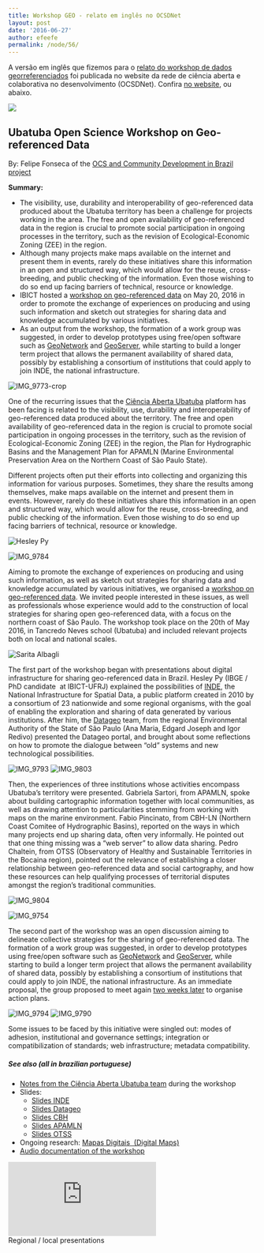 ```yaml
---
title: Workshop GEO - relato em inglês no OCSDNet
layout: post
date: '2016-06-27'
author: efeefe
permalink: /node/56/
---
```


A versão em inglês que fizemos para o [relato do workshop de dados georreferenciados](../blog/1606/workshop-de-dados-georreferenciados.html "../blog/1606/workshop-de-dados-georreferenciados.html") foi publicada no website da rede de ciência aberta e colaborativa no desenvolvimento (OCSDNet). Confira [no website](http://ocsdnet.org/ubatuba-open-science-workshop-on-geo-referenced-data/ "http://ocsdnet.org/ubatuba-open-science-workshop-on-geo-referenced-data/"), ou abaixo.

![](http://ocsdnet.org/wp-content/uploads/2016/06/capa-post.jpg)

## Ubatuba Open Science Workshop on Geo-referenced Data

By: Felipe Fonseca of the [OCS and Community Development in Brazil project](http://ocsdnet.org/projects/ibict-instituto-brasileiro-de-informacao-em-ciencia-e-tecnologia-okbr-open-knowledge-brasil-participating-institution/ "http://ocsdnet.org/projects/ibict-instituto-brasileiro-de-informacao-em-ciencia-e-tecnologia-okbr-open-knowledge-brasil-participating-institution/")

**Summary:**

* The visibility, use, durability and interoperability of geo-referenced data produced about the Ubatuba territory has been a challenge for projects working in the area. The free and open availability of geo-referenced data in the region is crucial to promote social participation in ongoing processes in the territory, such as the revision of Ecological-Economic Zoning (ZEE) in the region.
* Although many projects make maps available on the internet and present them in events, rarely do these initiatives share this information in an open and structured way, which would allow for the reuse, cross-breeding, and public checking of the information. Even those wishing to do so end up facing barriers of technical, resource or knowledge.
* IBICT hosted a [workshop on geo-referenced data](http://wiki.ubatuba.cc/doku.php "http://wiki.ubatuba.cc/doku.php") on May 20, 2016 in order to promote the exchange of experiences on producing and using such information and sketch out strategies for sharing data and knowledge accumulated by various initiatives.
* As an output from the workshop, the formation of a work group was suggested, in order to develop prototypes using free/open software such as [GeoNetwork](http://wiki.ubatuba.cc/doku.php?id=cienciaaberta:geonetwork "http://wiki.ubatuba.cc/doku.php?id=cienciaaberta:geonetwork") and [GeoServer](http://wiki.ubatuba.cc/doku.php?id=cienciaaberta:geoserver "http://wiki.ubatuba.cc/doku.php?id=cienciaaberta:geoserver"), while starting to build a longer term project that allows the permanent availability of shared data, possibly by establishing a consortium of institutions that could apply to join INDE, the national infrastructure.

![IMG_9773-crop](http://i1.wp.com/ocsdnet.org/wp-content/uploads/cache/2016/06/IMG_9773-crop/198580308.jpg?resize=760%2C219)

One of the recurring issues that the [Ciência Aberta Ubatuba](../index.html "../index.html") platform has been facing is related to the visibility, use, durability and interoperability of geo-referenced data produced about the territory. The free and open availability of geo-referenced data in the region is crucial to promote social participation in ongoing processes in the territory, such as the revision of Ecological-Economic Zoning (ZEE) in the region, the Plan for Hydrographic Basins and the Management Plan for APAMLN (Marine Environmental Preservation Area on the Northern Coast of São Paulo State).

Different projects often put their efforts into collecting and organizing this information for various purposes. Sometimes, they share the results among themselves, make maps available on the internet and present them in events. However, rarely do these initiatives share this information in an open and structured way, which would allow for the reuse, cross-breeding, and public checking of the information. Even those wishing to do so end up facing barriers of technical, resource or knowledge.

![Hesley Py](http://i1.wp.com/ocsdnet.org/wp-content/uploads/cache/2016/06/IMG_9718/2486432345.jpg?resize=760%2C507)

![IMG_9784](http://i0.wp.com/ocsdnet.org/wp-content/uploads/cache/2016/06/IMG_9784/1866420557.jpg?resize=760%2C507)

Aiming to promote the exchange of experiences on producing and using such information, as well as sketch out strategies for sharing data and knowledge accumulated by various initiatives, we organised a [workshop on geo-referenced data](http://wiki.ubatuba.cc/doku.php?id=cienciaaberta:workshopdadosgeo "http://wiki.ubatuba.cc/doku.php?id=cienciaaberta:workshopdadosgeo"). We invited people interested in these issues, as well as professionals whose experience would add to the construction of local strategies for sharing open geo-referenced data, with a focus on the northern coast of São Paulo. The workshop took place on the 20th of May 2016, in Tancredo Neves school (Ubatuba) and included relevant projects both on local and national scales.

![Sarita Albagli](http://i1.wp.com/ocsdnet.org/wp-content/uploads/cache/2016/06/IMG_9798/803950657.jpg?resize=760%2C507)

The first part of the workshop began with presentations about digital infrastructure for sharing geo-referenced data in Brazil. Hesley Py (IBGE / PhD candidate  at IBICT-UFRJ) explained the possibilities of [INDE](http://www.inde.gov.br/ "http://www.inde.gov.br/"), the National Infrastructure for Spatial Data, a public platform created in 2010 by a consortium of 23 nationwide and some regional organisms, with the goal of enabling the exploration and sharing of data generated by various institutions. After him, the [Datageo](http://datageo.ambiente.sp.gov.br/ "http://datageo.ambiente.sp.gov.br/") team, from the regional Environmental Authority of the State of São Paulo (Ana Maria, Edgard Joseph and Igor Redivo) presented the Datageo portal, and brought about some reflections on how to promote the dialogue between “old” systems and new technological possibilities.

![IMG_9793](http://i0.wp.com/ocsdnet.org/wp-content/uploads/cache/2016/06/IMG_9793/1921076247.jpg?resize=760%2C507) ![IMG_9803](http://i1.wp.com/ocsdnet.org/wp-content/uploads/cache/2016/06/IMG_9803/791257537.jpg?resize=760%2C507)

Then, the experiences of three institutions whose activities encompass Ubatuba’s territory were presented. Gabriela Sartori, from APAMLN, spoke about building cartographic information together with local communities, as well as drawing attention to particularities stemming from working with maps on the marine environment. Fabio Pincinato, from CBH-LN (Northern Coast Comitee of Hydrographic Basins), reported on the ways in which many projects end up sharing data, often very informally. He pointed out that one thing missing was a “web server” to allow data sharing. Pedro Chaltein, from OTSS (Observatory of Healthy and Sustainable Territories in the Bocaina region), pointed out the relevance of establishing a closer relationship between geo-referenced data and social cartography, and how these resources can help qualifying processes of territorial disputes amongst the region’s traditional communities.

![IMG_9804](http://i1.wp.com/ocsdnet.org/wp-content/uploads/cache/2016/06/IMG_9804/636266712.jpg?resize=760%2C507)

![IMG_9754](http://i1.wp.com/ocsdnet.org/wp-content/uploads/cache/2016/06/IMG_9754/2658186778.jpg?resize=760%2C507)

The second part of the workshop was an open discussion aiming to delineate collective strategies for the sharing of geo-referenced data. The formation of a work group was suggested, in order to develop prototypes using free/open software such as [GeoNetwork](http://wiki.ubatuba.cc/doku.php?id=cienciaaberta:geonetwork "http://wiki.ubatuba.cc/doku.php?id=cienciaaberta:geonetwork") and [GeoServer](http://wiki.ubatuba.cc/doku.php?id=cienciaaberta:geoserver "http://wiki.ubatuba.cc/doku.php?id=cienciaaberta:geoserver"), while starting to build a longer term project that allows the permanent availability of shared data, possibly by establishing a consortium of institutions that could apply to join INDE, the national infrastructure. As an immediate proposal, the group proposed to meet again [two weeks later](http://wiki.ubatuba.cc/doku.php?id=cienciaaberta:encontro160603 "http://wiki.ubatuba.cc/doku.php?id=cienciaaberta:encontro160603") to organise action plans.

![IMG_9794](http://i1.wp.com/ocsdnet.org/wp-content/uploads/cache/2016/06/IMG_9794/2017740046.jpg?resize=760%2C507) ![IMG_9790](http://i0.wp.com/ocsdnet.org/wp-content/uploads/cache/2016/06/IMG_9790/4228795380.jpg?resize=760%2C507)

Some issues to be faced by this initiative were singled out: modes of adhesion, institutional and governance settings; integration or compatibilization of standards; web infrastructure; metadata compatibility.

##### **See also (all in brazilian portuguese)**

* [Notes from the Ciência Aberta Ubatuba team](http://wiki.ubatuba.cc/doku.php?id=cienciaaberta:dadosgeopad "http://wiki.ubatuba.cc/doku.php?id=cienciaaberta:dadosgeopad") during the workshop
* Slides:
  + [Slides INDE](http://wiki.ubatuba.cc/lib/exe/fetch.php?media=cienciaaberta:ubatubamai2016.pdf "http://wiki.ubatuba.cc/lib/exe/fetch.php?media=cienciaaberta:ubatubamai2016.pdf")
  + [Slides Datageo](http://wiki.ubatuba.cc/lib/exe/fetch.php?media=cienciaaberta:ap_datageo_ws_ubatuba_v2.pdf "http://wiki.ubatuba.cc/lib/exe/fetch.php?media=cienciaaberta:ap_datageo_ws_ubatuba_v2.pdf")
  + [Slides CBH](http://wiki.ubatuba.cc/lib/exe/fetch.php?media=cienciaaberta:dadosgeoespaciaiscbh-ln_20maio2016.pdf "http://wiki.ubatuba.cc/lib/exe/fetch.php?media=cienciaaberta:dadosgeoespaciaiscbh-ln_20maio2016.pdf")
  + [Slides APAMLN](http://wiki.ubatuba.cc/lib/exe/fetch.php?media=cienciaaberta:apresentacao_dados_bdg_zee_-_sem_imagens.pdf "http://wiki.ubatuba.cc/lib/exe/fetch.php?media=cienciaaberta:apresentacao_dados_bdg_zee_-_sem_imagens.pdf")
  + [Slides OTSS](http://wiki.ubatuba.cc/lib/exe/fetch.php?media=cienciaaberta:apresentacao_bdg_otss_concepcao_inicial.pdf "http://wiki.ubatuba.cc/lib/exe/fetch.php?media=cienciaaberta:apresentacao_bdg_otss_concepcao_inicial.pdf")
* Ongoing research: [Mapas Digitais  (Digital Maps)](http://wiki.ubatuba.cc/doku.php?id=cienciaaberta:mapasdigitais "http://wiki.ubatuba.cc/doku.php?id=cienciaaberta:mapasdigitais")
* [Audio documentation of the workshop](http://archive.org/details/20160520Dadosgeo "http://archive.org/details/20160520Dadosgeo")

![](http://wiki.ubatuba.cc/lib/exe/fetch.php?media=cienciaaberta:wkshgeo.gif)  
Regional / local presentations